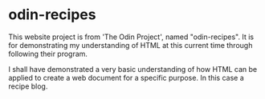 # odin-recipes

This website project is from 'The Odin Project', named "odin-recipes". It is for demonstrating my understanding of HTML at this current time through following their program. 

I shall have demonstrated a very basic understanding of how HTML can be applied to create a web document for a specific purpose. In this case a recipe blog.